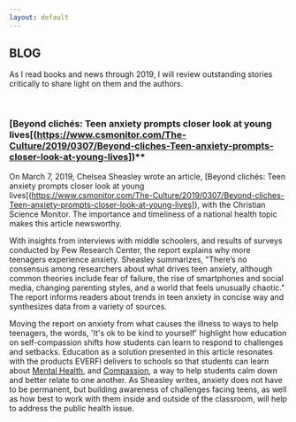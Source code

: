 ```yaml
---
layout: default
---
```


## BLOG
As I read books and news through 2019, I will review outstanding stories critically to share light on them and the authors.

<br>

### [Beyond clichés: Teen anxiety prompts closer look at young lives[(https://www.csmonitor.com/The-Culture/2019/0307/Beyond-cliches-Teen-anxiety-prompts-closer-look-at-young-lives])**
On March 7, 2019, Chelsea Sheasley wrote an article, [Beyond clichés: Teen anxiety prompts closer look at young lives[(https://www.csmonitor.com/The-Culture/2019/0307/Beyond-cliches-Teen-anxiety-prompts-closer-look-at-young-lives]), with the Christian Science Monitor. The importance and timeliness of a national health topic makes this article newsworthy.

With insights from interviews with middle schoolers, and results of surveys conducted by Pew Research Center, the report explains why more teenagers experience anxiety. Sheasley summarizes, "There’s no consensus among researchers about what drives teen anxiety, although common theories include fear of failure, the rise of smartphones and social media, changing parenting styles, and a world that feels unusually chaotic." The report informs readers about trends in teen anxiety in concise way and synthesizes data from a variety of sources.

Moving the report on anxiety from what causes the illness to ways to help teenagers, the words, 'It's ok to be kind to yourself' highlight how education on self-compassion shifts how students can learn to respond to challenges and setbacks. Education as a solution presented in this article resonates with the products EVERFI delivers to schools so that students can learn about [Mental Health](https://everfi.com/offerings/listing/mental-wellness/), and [Compassion](https://thecompassionproject.com/about/), a way to help students calm down and better relate to one another. As Sheasley writes, anxiety does not have to be permanent, but building awareness of challenges facing teens, as well as how best to work with them inside and outside of the classroom, will help to address the public health issue.





